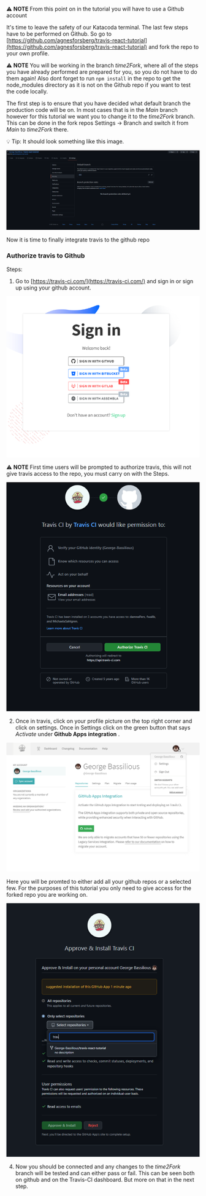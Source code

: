 ⚠ **NOTE** From this point on in the tutorial you will have to use a Github account


It's time to leave the safety of our Katacoda terminal. The last few steps have to be performed on Github. So go to [https://github.com/agnesforsberg/travis-react-tutorial](https://github.com/agnesforsberg/travis-react-tutorial) and fork the repo to your own profile.


⚠ **NOTE** You will be working in the branch *time2Fork*, where all of the steps you have already performed are prepared for you, so you do not have to do them again! Also dont forget to run `npm install` in the repo to get the node_modules directory as it is not on the Github repo if you want to test the code locally.

The first step is to ensure that you have decided what default branch the production code will be on. In most cases that is in the *Main* branch however for this tutorial we want you to change it to the *time2Fork* branch. This can be done in the fork repos Settings -> Branch and switch it from *Main* to *time2Fork* there. 

💡 Tip: It should look something like this image.  

![Sign in](./images/settingsimages.PNG)

Now it is time to finally integrate travis to the github repo

###  Authorize travis to Github


Steps:

1. Go to [https://travis-ci.com/](https://travis-ci.com/) and sign in or sign up using your github account.

![Sign in](travis-ci-with-react-testing\assets\1.PNG)

⚠ **NOTE** First time users will be prompted to authorize travis, this will not give travis access to the repo, you must carry on with the Steps.

![Auth](travis-ci-with-react-testing\assets\2.PNG)

2. Once in travis, click on your profile picture on the top right corner and click on settings. Once in Settings click on the green button that says *Activate* under **Github Apps integration** .


![Green button](travis-ci-with-react-testing\assets\3.PNG)


Here you will be promted to either add all your github repos or a selected few. For the purposes of this tutorial you only need to give access for the forked repo you are working on.


![Selected Repos](travis-ci-with-react-testing\assets\4.PNG)



4. Now you should be connected and any changes to the *time2Fork* branch will be tested and can either pass or fail. This can be seen both on github and on the Travis-CI dashboard. But more on that in the next step.
